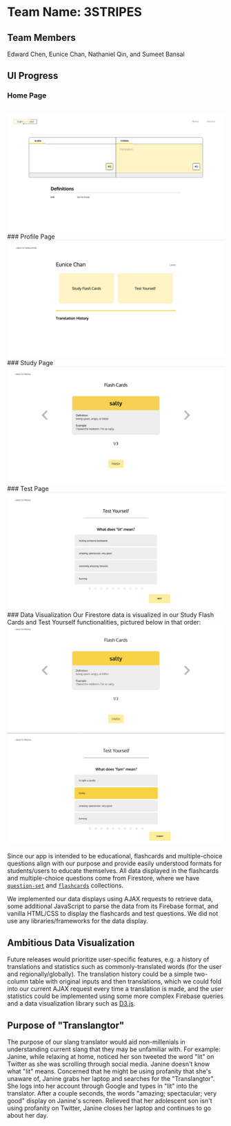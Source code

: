 # Team Name: 3STRIPES

## Team Members
Edward Chen, Eunice Chan, Nathaniel Qin, and Sumeet Bansal

## UI Progress
### Home Page
<br />
<img src="milestone_images/milestone5/home.html.png">
<br />
### Profile Page
<br />
<img src="milestone_images/milestone5/profile.html.png">
<br />
### Study Page
<br />
<img src="milestone_images/milestone5/study.html.png">
<br />
### Test Page
<br />
<img src="milestone_images/milestone5/test.html.png">
<br />
### Data Visualization
Our Firestore data is visualized in our Study Flash Cards and Test Yourself functionalities, pictured below in that order:
<img src="milestone_images/m5-dataviz-flashcards.png">
<img src="milestone_images/m5-dataviz-multiplechoice.png">

Since our app is intended to be educational, flashcards and multiple-choice questions align with our purpose and provide easily understood formats for students/users to educate themselves. All data displayed in the flashcards and multiple-choice questions come from Firestore, where we have [`question-set`](https://firestore.googleapis.com/v1/projects/cogs121-c88c5/databases/(default)/documents/question_set/) and [`flashcards`](https://firestore.googleapis.com/v1/projects/cogs121-c88c5/databases/(default)/documents/flashcards/) collections.

We implemented our data displays using AJAX requests to retrieve data, some additional JavaScript to parse the data from its Firebase format, and vanilla HTML/CSS to display the flashcards and test questions. We did not use any libraries/frameworks for the data display.

## Ambitious Data Visualization
Future releases would prioritize user-specific features, e.g. a history of translations and statistics such as commonly-translated words (for the user and regionally/globally). The translation history could be a simple two-column table with original inputs and then translations, which we could fold into our current AJAX request every time a translation is made, and the user statistics could be implemented using some more complex Firebase queries and a data visualization library such as [D3.js](https://d3js.org/).

## Purpose of "Translangtor"
The purpose of our slang translator would aid non-millenials in understanding current slang that they may be unfamiliar with. 
For example: Janine, while relaxing at home, noticed her son tweeted the word "lit" on Twitter as she was scrolling through social media. 
Janine doesn't know what "lit" means. Concerned that he might be using profanity that she's unaware of, Janine grabs her laptop 
and searches for the "Translangtor". She logs into her account through Google and types in "lit" into the translator. After a couple seconds, 
the words "amazing; spectacular; very good" display on Janine's screen. Relieved that her adolescent son isn't using profanity on Twitter, 
Janine closes her laptop and continues to go about her day. 

